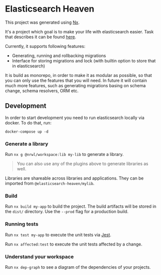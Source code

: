 

# Elasticsearch Heaven

This project was generated using [Nx](https://nx.dev).

It's a project which goal is to make your life with elasticsearch easier. 
Task that describes it can be found [here](https://headstart.atlassian.net/browse/ZN-156).

Currently, it supports following features:

- Generating, running and rollbacking migrations
- Interface for storing migrations and lock (with builtin option to store that in elasticsearch)

It is build as monorepo, in order to make it as modular as possible, so that you can only use the features that you will need. In future it will contain much more features, such as generating migrations basing on schema change, schema resolvers, ORM etc.


## Development

In order to start development you need to run elasticsearch locally via docker. To do that, run:

```shell
docker-compose up -d
```


### Generate a library

Run `nx g @nrwl/workspace:lib my-lib` to generate a library.

> You can also use any of the plugins above to generate libraries as well.

Libraries are shareable across libraries and applications. They can be imported from `@elasticsearch-heaven/mylib`.

### Build

Run `nx build my-app` to build the project. The build artifacts will be stored in the `dist/` directory. Use the `--prod` flag for a production build.

### Running tests

Run `nx test my-app` to execute the unit tests via [Jest](https://jestjs.io).

Run `nx affected:test` to execute the unit tests affected by a change.

### Understand your workspace

Run `nx dep-graph` to see a diagram of the dependencies of your projects.
